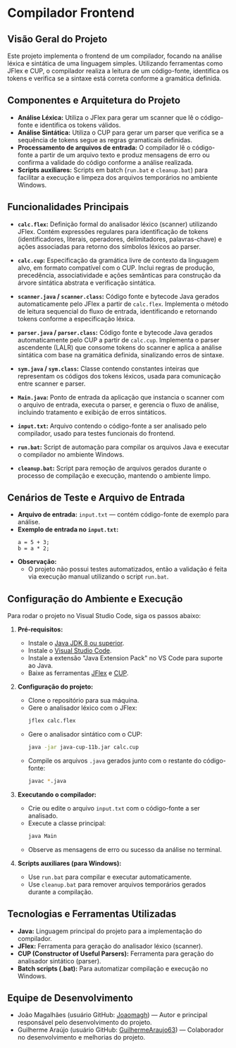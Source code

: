 # Compilador Frontend

## Visão Geral do Projeto

Este projeto implementa o frontend de um compilador, focando na análise léxica e sintática de uma linguagem simples. Utilizando ferramentas como JFlex e CUP, o compilador realiza a leitura de um código-fonte, identifica os tokens e verifica se a sintaxe está correta conforme a gramática definida.

## Componentes e Arquitetura do Projeto

- **Análise Léxica:** Utiliza o JFlex para gerar um scanner que lê o código-fonte e identifica os tokens válidos.
- **Análise Sintática:** Utiliza o CUP para gerar um parser que verifica se a sequência de tokens segue as regras gramaticais definidas.
- **Processamento de arquivos de entrada:** O compilador lê o código-fonte a partir de um arquivo texto e produz mensagens de erro ou confirma a validade do código conforme a análise realizada.
- **Scripts auxiliares:** Scripts em batch (`run.bat` e `cleanup.bat`) para facilitar a execução e limpeza dos arquivos temporários no ambiente Windows.

## Funcionalidades Principais

- **`calc.flex`:** Definição formal do analisador léxico (scanner) utilizando JFlex. Contém expressões regulares para identificação de tokens (identificadores, literais, operadores, delimitadores, palavras-chave) e ações associadas para retorno dos símbolos léxicos ao parser.

- **`calc.cup`:** Especificação da gramática livre de contexto da linguagem alvo, em formato compatível com o CUP. Inclui regras de produção, precedência, associatividade e ações semânticas para construção da árvore sintática abstrata e verificação sintática.

- **`scanner.java` / `scanner.class`:** Código fonte e bytecode Java gerados automaticamente pelo JFlex a partir de `calc.flex`. Implementa o método de leitura sequencial do fluxo de entrada, identificando e retornando tokens conforme a especificação léxica.

- **`parser.java` / `parser.class`:** Código fonte e bytecode Java gerados automaticamente pelo CUP a partir de `calc.cup`. Implementa o parser ascendente (LALR) que consome tokens do scanner e aplica a análise sintática com base na gramática definida, sinalizando erros de sintaxe.

- **`sym.java` / `sym.class`:** Classe contendo constantes inteiras que representam os códigos dos tokens léxicos, usada para comunicação entre scanner e parser.

- **`Main.java`:** Ponto de entrada da aplicação que instancia o scanner com o arquivo de entrada, executa o parser, e gerencia o fluxo de análise, incluindo tratamento e exibição de erros sintáticos.

- **`input.txt`:** Arquivo contendo o código-fonte a ser analisado pelo compilador, usado para testes funcionais do frontend.

- **`run.bat`:** Script de automação para compilar os arquivos Java e executar o compilador no ambiente Windows.

- **`cleanup.bat`:** Script para remoção de arquivos gerados durante o processo de compilação e execução, mantendo o ambiente limpo.


## Cenários de Teste e Arquivo de Entrada

- **Arquivo de entrada:** `input.txt` — contém código-fonte de exemplo para análise.
- **Exemplo de entrada no `input.txt`:**
  ```plaintext
  a = 5 + 3;
  b = a * 2;
  ```
- **Observação:**
  - O projeto não possui testes automatizados, então a validação é feita via execução manual utilizando o script `run.bat`.


## Configuração do Ambiente e Execução

Para rodar o projeto no Visual Studio Code, siga os passos abaixo:

1. **Pré-requisitos:**
   - Instale o [Java JDK 8 ou superior](https://www.oracle.com/java/technologies/javase-downloads.html).
   - Instale o [Visual Studio Code](https://code.visualstudio.com/).
   - Instale a extensão "Java Extension Pack" no VS Code para suporte ao Java.
   - Baixe as ferramentas [JFlex](https://jflex.de/) e [CUP](http://www2.cs.tum.edu/projects/cup/).

2. **Configuração do projeto:**
   - Clone o repositório para sua máquina.
   - Gere o analisador léxico com o JFlex:
     ```bash
     jflex calc.flex
     ```
   - Gere o analisador sintático com o CUP:
     ```bash
     java -jar java-cup-11b.jar calc.cup
     ```
   - Compile os arquivos `.java` gerados junto com o restante do código-fonte:
     ```bash
     javac *.java
     ```

3. **Executando o compilador:**
   - Crie ou edite o arquivo `input.txt` com o código-fonte a ser analisado.
   - Execute a classe principal:
     ```bash
     java Main
     ```
   - Observe as mensagens de erro ou sucesso da análise no terminal.

4. **Scripts auxiliares (para Windows):**
   - Use `run.bat` para compilar e executar automaticamente.
   - Use `cleanup.bat` para remover arquivos temporários gerados durante a compilação.

## Tecnologias e Ferramentas Utilizadas

- **Java:** Linguagem principal do projeto para a implementação do compilador.
- **JFlex:** Ferramenta para geração do analisador léxico (scanner).
- **CUP (Constructor of Useful Parsers):** Ferramenta para geração do analisador sintático (parser).
- **Batch scripts (.bat):** Para automatizar compilação e execução no Windows.

## Equipe de Desenvolvimento

- João Magalhães (usuário GitHub: [Joaomagh](https://github.com/Joaomagh)) — Autor e principal responsável pelo desenvolvimento do projeto.
- Guilherme Araújo (usuário GitHub: [GuilhermeAraujo63](https://github.com/GuilhermeAraujo63)) — Colaborador no desenvolvimento e melhorias do projeto.
